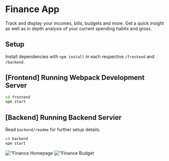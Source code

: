 # Finance App
Track and display your incomes, bills, budgets and more. Get a quick insight as well as in depth analysis of your current spending habits and gross.

## Setup

Install dependencies with `npm install` in each respective `/frontend` and `/backend`.

## [Frontend] Running Webpack Development Server

```sh
cd frontend
npm start
```

## [Backend] Running Backend Servier

Read `backend/readme` for further setup details.

```sh
cd backend
npm start
```
!["Finance Homepage]()
!["Finance Budget]()
